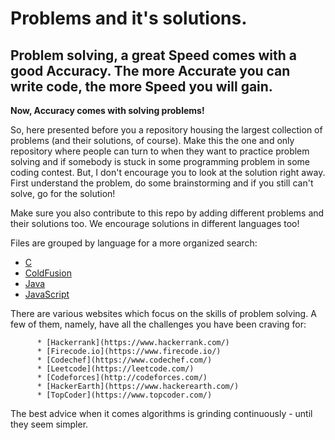 # Problems and it's solutions.

## Problem solving, a great Speed comes with a good Accuracy. The more Accurate you can write code, the more Speed you will gain.

**Now, Accuracy comes with solving problems!**

So, here presented before you a repository housing the largest collection of problems (and their solutions, of course). Make this the one and only repository where people can turn to when they want to practice problem solving and if somebody is stuck in some programming problem in some coding contest. But, I don't encourage you to look at the solution right away. First understand the problem, do some brainstorming and if you still can't solve, go for the solution!

Make sure you also contribute to this repo by adding different problems and their solutions too. We encourage solutions in different languages too!

Files are grouped by language for a more organized search:

* [C](/C)
* [ColdFusion](/ColdFusion)
* [Java](/Java)
* [JavaScript](/JavaScript)


There are various websites which focus on the skills of problem solving. A few of them, namely, have all the challenges you have been craving for: 

          * [Hackerrank](https://www.hackerrank.com/)
          * [Firecode.io](https://www.firecode.io/)
          * [Codechef](https://www.codechef.com/)
          * [Leetcode](https://leetcode.com/)
          * [Codeforces](http://codeforces.com/)
          * [HackerEarth](https://www.hackerearth.com/)
          * [TopCoder](https://www.topcoder.com/)


The best advice when it comes algorithms is grinding continuously - until they seem simpler. 
